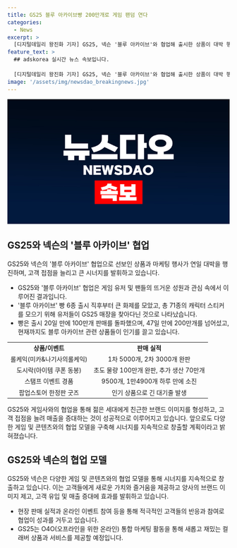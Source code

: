 ```yaml
---
title: GS25 블루 아카이브빵 200만개로 게임 팬덤 연다
categories:
  - News
excerpt: >
  [디지털데일리 왕진화 기자] GS25, 넥슨 '블루 아카이브'와 협업해 출시한 상품이 대박 행진! 게임 캐릭터 스티커 동봉한 빵은 출시 20일 만에 100만개 판매 돌파, 롤케익과 도시락 역시 대량 판매. GS페이 콜라보 상품 구매 이벤트로 9500개 경품 소진, 팝업스토어에서 한정판 굿즈 판매에 대기줄 길게. GS리테일은 게임 협업을 통해 젊은 세대에 친근한 이미지 형성하고 매출 증대 효과 분석, 앞으로도 다양한 협업 모델을 구축할 계획.
feature_text: >
  ## adskorea 실시간 뉴스 속보입니다.

  [디지털데일리 왕진화 기자] GS25, 넥슨 '블루 아카이브'와 협업해 출시한 상품이 대박 행진! 게임 캐릭터 스티커 동봉한 빵은 출시 20일 만에 100만개 판매 돌파, 롤케익과 도시락 역시 대량 판매. GS페이 콜라보 상품 구매 이벤트로 9500개 경품 소진, 팝업스토어에서 한정판 굿즈 판매에 대기줄 길게. GS리테일은 게임 협업을 통해 젊은 세대에 친근한 이미지 형성하고 매출 증대 효과 분석, 앞으로도 다양한 협업 모델을 구축할 계획.
image: '/assets/img/newsdao_breakingnews.jpg'
---
```


<p><img src="/assets/img/newsdao_breakingnews.jpg" alt="adskorea 속보" /></p>

<h2 data-ke-size="size26">GS25와 넥슨의 '블루 아카이브' 협업</h2>

<p data-ke-size="size16">GS25와 넥슨의 '블루 아카이브' 협업으로 선보인 상품과 마케팅 행사가 연일 대박을 행진하며, 고객 접점을 늘리고 큰 시너지를 발휘하고 있습니다.</p>

<ul>
<li>GS25와 '블루 아카이브' 협업은 게임 유저 및 팬들의 뜨거운 성원과 관심 속에서 이루어진 결과입니다.</li>
<li>'블루 아카이브' 빵 6종 출시 직후부터 큰 화제를 모았고, 총 71종의 캐릭터 스티커를 모으기 위해 유저들이 GS25 매장을 찾아다닌 것으로 나타났습니다.</li>
<li>빵은 출시 20일 만에 100만개 판매를 돌파했으며, 47일 만에 200만개를 넘어섰고, 현재까지도 블루 아카이브 관련 상품들이 인기를 끌고 있습니다.</li>
</ul>

<table>
<tbody>
<tr>
<td style="text-align: center; height: 17px;"><b>상품/이벤트</b></td>
<td style="text-align: center; height: 17px;"><b>판매 실적</b></td>
</tr>
<tr>
<td style="text-align: center; height: 17px;">롤케익(미카&나기사의롤케익)</td>
<td style="text-align: center; height: 17px;">1차 5000개, 2차 3000개 완판</td>
</tr>
<tr>
<td style="text-align: center; height: 17px;">도시락(아이템 쿠폰 동봉)</td>
<td style="text-align: center; height: 17px;">초도 물량 100만개 완판, 추가 생산 70만개</td>
</tr>
<tr>
<td style="text-align: center; height: 17px;">스탬프 이벤트 경품</td>
<td style="text-align: center; height: 17px;">9500개, 1만4900개 하루 만에 소진</td>
</tr>
<tr>
<td style="text-align: center; height: 17px;">팝업스토어 한정판 굿즈</td>
<td style="text-align: center; height: 17px;">인기 상품으로 긴 대기줄 발생</td>
</tr>
</tbody>
</table>

<p data-ke-size="size16">GS25와 게임사와의 협업을 통해 젊은 세대에게 친근한 브랜드 이미지를 형성하고, 고객 접점을 늘려 매출을 증대하는 것이 성공적으로 이루어지고 있습니다. 앞으로도 다양한 게임 및 콘텐츠와의 협업 모델을 구축해 시너지를 지속적으로 창출할 계획이라고 밝혀졌습니다.</p>

<h2 data-ke-size="size26">GS25와 넥슨의 협업 모델</h2>

<p data-ke-size="size16">GS25와 넥슨은 다양한 게임 및 콘텐츠와의 협업 모델을 통해 시너지를 지속적으로 창출하고 있습니다. 이는 고객들에게 새로운 가치와 즐거움을 제공하고 양사의 브랜드 이미지 제고, 고객 유입 및 매출 증대에 효과를 발휘하고 있습니다.</p>

<ul>
<li>현장 판매 실적과 온라인 이벤트 참여 등을 통해 적극적인 고객들의 반응과 참여로 협업이 성과를 거두고 있습니다.</li>
<li>GS25는 O4O(오프라인을 위한 온라인) 통합 마케팅 활동을 통해 새롭고 재밌는 컬래버 상품과 서비스를 제공할 예정입니다.</li>
</ul>

